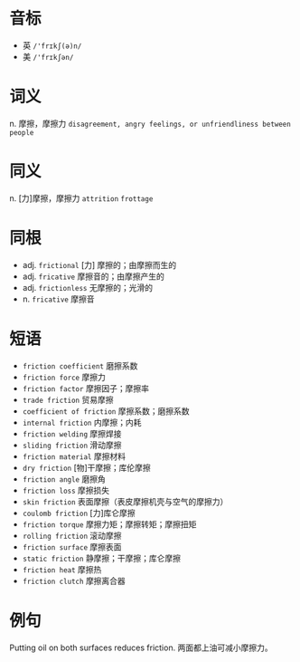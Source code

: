 # 音标

- 英 `/'frɪkʃ(ə)n/`
- 美 `/'frɪkʃən/`

# 词义

n. 摩擦，摩擦力
`disagreement, angry feelings, or unfriendliness between people`

# 同义

n. [力]摩擦，摩擦力
`attrition` `frottage`

# 同根

- adj. `frictional` [力] 摩擦的；由摩擦而生的
- adj. `fricative` 摩擦音的；由摩擦产生的
- adj. `frictionless` 无摩擦的；光滑的
- n. `fricative` 摩擦音

# 短语

- `friction coefficient` 磨擦系数
- `friction force` 摩擦力
- `friction factor` 摩擦因子；摩擦率
- `trade friction` 贸易摩擦
- `coefficient of friction` 摩擦系数；磨擦系数
- `internal friction` 内摩擦；内耗
- `friction welding` 摩擦焊接
- `sliding friction` 滑动摩擦
- `friction material` 摩擦材料
- `dry friction` [物]干摩擦；库伦摩擦
- `friction angle` 磨擦角
- `friction loss` 摩擦损失
- `skin friction` 表面摩擦（表皮摩擦机壳与空气的摩擦力）
- `coulomb friction` [力]库仑摩擦
- `friction torque` 摩擦力矩；摩擦转矩；摩擦扭矩
- `rolling friction` 滚动摩擦
- `friction surface` 摩擦表面
- `static friction` 静摩擦；干摩擦；库仑摩擦
- `friction heat` 摩擦热
- `friction clutch` 摩擦离合器

# 例句

Putting oil on both surfaces reduces friction.
两面都上油可减小摩擦力。


